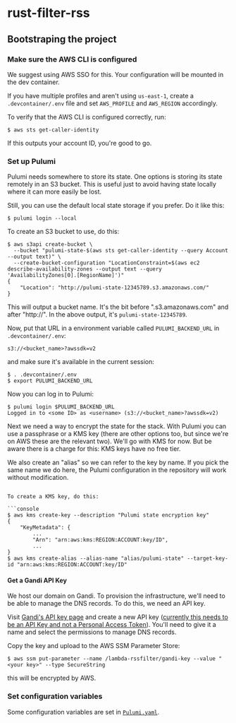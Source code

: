 # rust-filter-rss

## Bootstraping the project

### Make sure the AWS CLI is configured

We suggest using AWS SSO for this. Your configuration will be mounted in the dev
container.

If you have multiple profiles and aren't using `us-east-1`, create a
`.devcontainer/.env` file and set `AWS_PROFILE` and `AWS_REGION` accordingly.

To verify that the AWS CLI is configured correctly, run:

```console
$ aws sts get-caller-identity
```

If this outputs your account ID, you're good to go.

### Set up Pulumi

Pulumi needs somewhere to store its state. One options is storing its state
remotely in an S3 bucket. This is useful just to avoid having state locally
where it can more easily be lost.

Still, you can use the default local state storage if you prefer. Do it like
this:

```console
$ pulumi login --local
```

To create an S3 bucket to use, do this:

```console
$ aws s3api create-bucket \
  --bucket "pulumi-state-$(aws sts get-caller-identity --query Account --output text)" \
  --create-bucket-configuration "LocationConstraint=$(aws ec2 describe-availability-zones --output text --query 'AvailabilityZones[0].[RegionName]')"
{
    "Location": "http://pulumi-state-12345789.s3.amazonaws.com/"
}
```

This will output a bucket name. It's the bit before ".s3.amazonaws.com" and
after "http://". In the above output, it's `pulumi-state-12345789`.

Now, put that URL in a environment variable called `PULUMI_BACKEND_URL` in
`.devcontainer/.env`:

```
s3://<bucket_name>?awssdk=v2
```

and make sure it's available in the current session:

```console
$ . .devcontainer/.env
$ export PULUMI_BACKEND_URL
```

Now you can log in to Pulumi:

```console
$ pulumi login $PULUMI_BACKEND_URL
Logged in to <some ID> as <username> (s3://<bucket_name>?awssdk=v2)
```

Next we need a way to encrypt the state for the stack. With Pulumi you can use a
passphrase or a KMS key (there are other options too, but since we're on AWS
these are the relevant two). We'll go with KMS for now. But be aware there is a
charge for this: KMS keys have no free tier.

We also create an "alias" so we can refer to the key by name. If you pick the
same name we do here, the Pulumi configuration in the repository will work
without modification.

````console

To create a KMS key, do this:

```console
$ aws kms create-key --description "Pulumi state encryption key"
{
    "KeyMetadata": {
        ...
        "Arn": "arn:aws:kms:REGION:ACCOUNT:key/ID",
        ...
}
$ aws kms create-alias --alias-name "alias/pulumi-state" --target-key-id "arn:aws:kms:REGION:ACCOUNT:key/ID"
````

#### Get a Gandi API Key

We host our domain on Gandi. To provision the infrastructure, we'll need to be
able to manage the DNS records. To do this, we need an API key.

Visit [Gandi's API key page][api-key-page] and create a new API key ([currently
this needs to be an API Key and not a Personal Access Token][api-key-issue]).
You'll need to give it a name and select the permissions to manage DNS records.

Copy the key and upload to the AWS SSM Parameter Store:

```console
$ aws ssm put-parameter --name /lambda-rssfilter/gandi-key --value "<your key>" --type SecureString
```

this will be encrypted by AWS.

[api-key-issue]: https://github.com/pulumiverse/pulumi-gandi/issues/3
[api-key-page]: https://account.gandi.net/en/users/security

### Set configuration variables

Some configuration variables are set in [`Pulumi.yaml`][yaml].

[yaml]: ./pulumi/Pulumi.yaml
